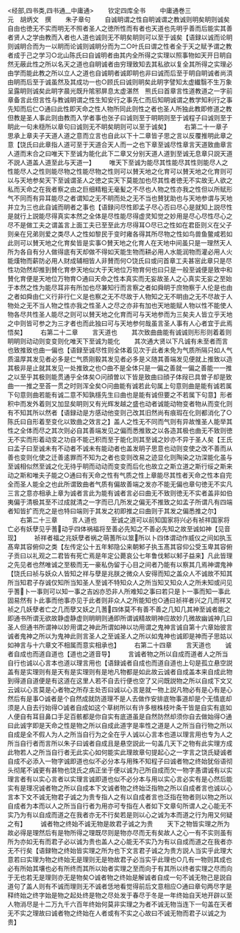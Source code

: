 <!-- { "loadSidebar": true } -->
<经部,四书类,四书通__中庸通>
　　钦定四库全书
　　中庸通巻三　　　　　　元　胡炳文　撰
　　朱子章句
　　自诚眀谓之性自眀诚谓之教诚则明矣眀则诚矣自由也徳无不实而明无不照者圣人之徳所性而有者也天道也先明乎善而后能实其善者贤人之学由教而入者也人道也诚则无不眀矣眀则可以至于诚矣【语録以诚而论眀则诚眀合而为一以眀而论诚则诚眀分而为二○叶氏曰谓之性者全于天之赋予谓之教者成于己之学习○北山陈氏曰自诚明者由其内全所得之实理以照事物如天开日眀自然无蔽此性之所以名天之道也自眀诚者由穷理致知去其私欲以复全其所得之实理必由学而能此教之所以立人之道也自诚眀者诚即眀也非曰诚而后至于眀自眀诚者尚湏由眀而后至于诚虽然及其成功一也○顾氏曰诚则眀矣此眀字譬知太虚纎翳不生万象呈露眀则诚矣此眀字晨光既升隂邪屏息太虚湛然　熊氏曰首章言性道教道之一字前章备言此但言性与教诚眀谓之性生知安行之事先仁而后知眀诚谓之教学知利行之事先知而后仁○通曰此性即天命之性人物所同此则性之者也圣人所独此教即修道之教但教是圣人事此则由教而入学者事也张子曰诚则至于眀眀则至于诚程子曰诚则至于眀此一句未穏所以章句曰诚则无不眀矣眀则可以至于诚矣】
　　右第二十一章子思承上章夫子天道人道之意而立言也自此以下十二章皆子思之言以反覆推明此章之意【饶氏曰此章指人道可至于天道合天人而一之也下章至诚尽性章言天道致曲章言人道而末合之曰唯天下至诚为能化此下二章又分别天道人道到至诚无息章只説天道不説人道盖人道至此与天道一】
　　唯天下至诚为能尽其性能尽其性则能尽人之性能尽人之性则能尽物之性能尽物之性则可以賛天地之化育可以賛天地之化育则可以与天地参矣天下至诚谓圣人之徳之实天下莫能加也尽其性者徳无不实故无人欲之私而天命之在我者察之由之巨细精粗无毫髪之不尽也人物之性亦我之性但以所赋形气不同而有异耳能尽之者谓知之无不眀而处之无不当也賛犹助也与天地参谓与天地并立为三也此自诚而眀者之事也【语録问尽性即孟子尽心否曰尽心是就知上説尽性是就行上説能尽得真实本然之全体是尽性能尽得虚灵知觉之妙用是尽心尽性尽心之尽不是做工夫之谓盖言上面工夫已至至此方尽得耳○尽已之性如在君臣则义在父子则亲在兄弟则爱之类尽人之性如黎民于变时雍各得其所尽物之性如鸟兽鱼鳖咸若如此则可以賛天地之化育矣皆是实事○賛天地之化育人在天地中间虽只是一理然天人所为各自有分人做得底有天却做不得如天能生物而耕必用人水能润物而灌必用人火能熯物而薪防必用人财成辅相皆人非賛而何○饶氏曰或问首章工夫甚宻此章只是尽性功効然却推到賛化育参天地似大于天地位万物育何也曰只是一般至诚便是致中和賛化育便是天地位万物育○通曰天命之性本真实而无妄故圣人之心真实无妄之至始于本然之性为能尽耳非有所加也尽兼知行而言察之者如舜眀于庶物察于人伦是也由之者如舜由仁义行非行仁义是也察之无不尽故于人物知之无不眀由之无不尽故于人物处之无不当人物之性亦我之性圣人之尽之亦非有加也天地能赋人物以性不能使人物各尽共性圣人能尽之则可以賛天地之化育而可与天地参而为三矣夫人皆立乎天地之中则皆可参之为三才者也而此独曰可与天地参何哉虽言圣人事有人心者宜于此焉悟矣】
　　右第二十二章
　　言天道也
　　其次致曲曲能有诚诚则形形则着着则眀眀则动动则变变则化唯天下至诚为能化
　　其次通大贤以下凡诚有未至者而言也致推致也曲一偏也【语録至诚尽性则全体着见次于此者未免为气质所隔只如人气质温厚其发见者必多是仁气质刚毅其发见者必多是义随其善端发见便就上推致以造其极非是止就其发见一处推致之也○曲不是全体只是一偏之善就一偏之善能一一推之以至乎其极则能贯通乎全体矣○问顔曽以下皆是致曲曰顔子体叚已具曽子却是致曲一一推之至荅一贯之时则浑全矣○问曲能有诚若此句属上句意则曲是能有诚若属下句意则曲若能有诚二意不知孰檼先生曰曲也是能有诚但要之不若属下句意】形者积中而发外着则又加显矣眀则又有光辉发越之盛也动者诚能动物变者物从而变化则有不知其所以然者【语録动是方感动他变则己改其旧然尚有痕瑕在化则都消化了○陈氏曰自形着至变化以致曲之效言之】盖人之性无不同而气则有异故惟圣人能举其性之全体而尽之其次则必自其善端发见之偏而悉推致之以各造其极也曲无不致则徳无不实而形着动变之功自不能己积而至于能化则其至诚之妙亦不异于圣人矣【王氏曰孟子曰至诚未有不动者不诚未有能动者也盖发眀子思意也动则变使之改不善而从善也变则化使之迁善逺罪而不知为之者也变则改易之迹显化则陶染之功深能化虽与至诚相似然至诚之化无待乎眀而动动而变变而后化也故立之斯立道之斯行绥之斯来动之斯和唯夫子能之○通曰有天命之性有气质之性上章能尽其性者天命之性本自完全而圣人能全之也此所谓致曲者气质有偏故善端之发亦不能无偏也章句徳无不实凡三言之意亦相承上章为诚者言此为能有诚者言必曰曲无不致则徳无不实者盖非如伯夷偏于清极其至不过成就清之一字而已几所发之偏无不推致之如孟子所谓凡有四端者知皆扩而充之是也特曰端则于其发之初即推之曰曲则于其发之偏悉推之尔】
　　右第二十三章
　　言人道也
　　至诚之道可以前知国家将兴必有祯祥国家将亡必有妖孽见乎蓍动乎四体祸福将至善必先知之不善必先知之故至诚如神【见音现】
　　祯祥者福之兆妖孽者祸之萌蓍所以筮所以卜四体谓动作威仪之间如执玉髙卑其容俯仰之类【左传定公十五年邾隐公来朝邾子执玉髙其容仰公受玉卑其容俯子贡曰以礼观之二君皆有死亡焉是年定公薨哀公七年鲁伐邾以邾子益来】凡此皆理之先见者也然唯诚之至极而无一豪私伪留于心目之间者乃能有以察其几焉神谓鬼神【饶氏曰祯与妖众人皆知之祥与孽是兆朕之微众人安得而知之盖众人不诚故不知其所当知君子存诚仅知所当知圣人至诚不特知众人之所当知又知众人之所未知或问见乎蓍卜一事则可以知一事之吉凶亦恐非人所难知之事曰若只是卜一事而知一事此固易然有卜此事而他事亦见于此者则非众人之所能知也○通曰祯祥者兴之几而祥又祯之几妖孽者亡之几而孽又妖之几蓍四体莫不有善不善之几知几其神至诚者能之即通书所谓无欲故静虚静虚则眀眀则通即所谓诚精故眀神应故妙几微故幽诚神几曰圣人但通书所谓神以妙用谓之神此所谓如神以功用谓之鬼神言诚自第十六章始彼言诚者鬼神之所以为鬼神此则言圣人之至诚圣人之所以如鬼神也诚即是神而子思姑以如神言与十六章文不相属而意实相承也】
　　右第二十四章
　　言天道也
　　诚者自成也而道自道也【道也之道音导】
　　言诚者物之所以自成而道者人之所当自行也诚以心言本也道以理言用也【语録诚者自成也而道自道也上句是孤立悬空説盖有是实理则有是天有是实理则有是地凡物都是如此故云诚者自成盖本来自成此物到得道自道便是有这道在这里人若不自去行便也空了又问既説物之所以自成下文又云诚以心言莫是心者物之所存主处否曰诚以心言是就一物上説凡物必有是心有是心然后有是事○诚者是个自然成就防道理不是人去做作安排底物事道却是个无情底却须是人自去行始得○诚者自成如这个草树所以有许多根株枝叶条干皆是自实有底如人便自有耳目鼻口手足百骸都是你自实有底道虽是自然防然却须你自去做始得○通曰此诚字即是天命之性是物之所以自成此道字是率性之道是人之所当自行物之所以自成是全不假人为人之所当自行为之全在乎人诚以心言本也道以理言用也专为人之所当自行者而言所以朱子曰诚者自成且是悬空説此一句盖几天下之物有此实理方成此物若人之所当自行者无此实心如何能实此理故章句提起心之一字言之饶氏疑诚者自成不必添入一物字诚即道也似不必分本与用殊不知程子曰诚者物之终始犹俗语彻头彻尾不诚更有甚物也饶氏之病正坐于便以诚为己所自成而欠一物字愚谓诚有以实理言者有以实心言者以实理言诚即道也似不必分本与用以实心言必实有是心然后能实有是理况诚者物之所以自成本下文诚者物之终始泛指物之所以自成者言也诚以心言本下文不诚无物君子诚之为贵专指人之有以自成者言也泛指在物者则以物之所以自成者为本而以人之所当自行者为用亦可专指在人者如下文章句所谓人之心能无不实乃为有以自成而道之在我者亦无不行矣若是则以心之诚为本而道之行为用又何疑之有】
　　诚者物之终始不诚无物是故君子诚之为贵
　　天下之物皆实理之所为故必得是理然后有是物所得之理既尽则是物亦尽而无有矣故人之心一有不实则虽有所为亦如无有而君子必以诚为贵也盖人之心能无不实乃为有以自成而道之在我者亦无不行矣【语録物之终始皆实理之所为也下文言君子诚之为贵方説人当实乎此理大意若曰实理为物之终始无是理则无是物故君子必当实乎此理也○几有一物则其成也必有所始其壤也必有所终而其所以始者实理之至而向于有其所以终者实理之尽而向于无也若无是理则亦无是物矣○诚者物之终始是解诚者自成一句不诚无物己是説自道句了盖人则有不诚而理则无不诚者恁地看觉得前后文意相应○通曰章句两尽字是释终始之终字始是物之起处终是物之尽处发于春尽于冬是一年终始自天地开辟以至人物消尽是十二万九千六百年终始何莫非实理之为者不诚无物当连下一句盖在天者无不实之理故曰诚者物之终始在人者或有不实之心故曰不诚无物而君子以诚之为贵】
